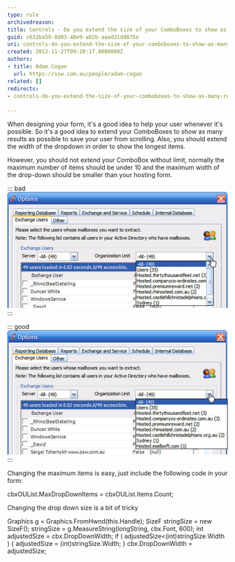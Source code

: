 ```yaml
---
type: rule
archivedreason: 
title: Controls - Do you extend the size of your ComboBoxes to show as many results as possible? (Windows Forms Only)
guid: c632ba59-8d03-48e9-a02b-aaad31dd875e
uri: controls-do-you-extend-the-size-of-your-comboboxes-to-show-as-many-results-as-possible-(windows-forms-only)
created: 2012-11-27T09:20:17.0000000Z
authors:
- title: Adam Cogan
  url: https://ssw.com.au/people/adam-cogan
related: []
redirects:
- controls-do-you-extend-the-size-of-your-comboboxes-to-show-as-many-results-as-possible-(windows-forms-only)

---
```


When designing your form, it's a good idea to help your user whenever it's possible. So it's a good idea to extend your ComboBoxes to show as many results as possible to save your user from scrolling. Also, you should extend the width of the dropdown in order to show the longest items.

<!--endintro-->

However, you should not extend your ComboBox without limit, normally the maximum number of items should be under 10 and the maximum width of the drop-down should be smaller than your hosting form.


::: bad  
![Figure: Bad Example - You have to scroll to see all the result, and the long results are cut off](../../assets/ComboBox-Size-1.jpg)  
:::


::: good  
![Figure: Good Example - The size of the drop down has been extended to allow user to see as much as possible](../../assets/ComboBox-Size-2.jpg)  
:::

Changing the maximum items is easy, just include the following code in your form:

cbxOUList.MaxDropDownItems = cbxOUList.Items.Count;

Changing the drop down size is a bit of tricky

Graphics g = Graphics.FromHwnd(this.Handle);
 SizeF stringSize = new SizeF();
 stringSize = g.MeasureString(longString, cbx.Font, 600);
 int adjustedSize = cbx.DropDownWidth;
 if ( adjustedSize&lt;(int)stringSize.Width )
 {
 adjustedSize = (int)stringSize.Width;
 }
 cbx.DropDownWidth = adjustedSize;
